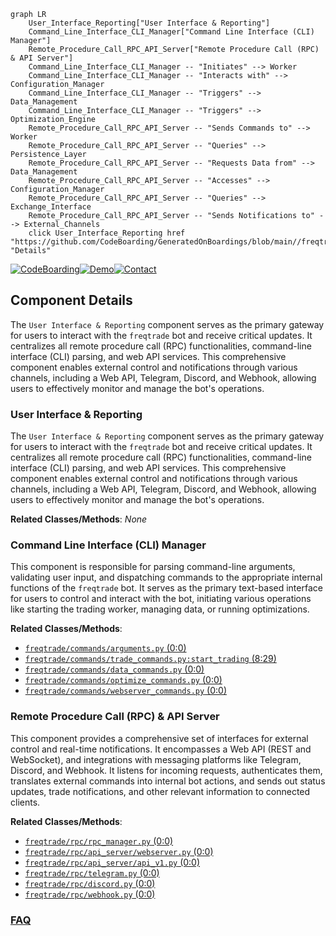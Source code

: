 ```mermaid
graph LR
    User_Interface_Reporting["User Interface & Reporting"]
    Command_Line_Interface_CLI_Manager["Command Line Interface (CLI) Manager"]
    Remote_Procedure_Call_RPC_API_Server["Remote Procedure Call (RPC) & API Server"]
    Command_Line_Interface_CLI_Manager -- "Initiates" --> Worker
    Command_Line_Interface_CLI_Manager -- "Interacts with" --> Configuration_Manager
    Command_Line_Interface_CLI_Manager -- "Triggers" --> Data_Management
    Command_Line_Interface_CLI_Manager -- "Triggers" --> Optimization_Engine
    Remote_Procedure_Call_RPC_API_Server -- "Sends Commands to" --> Worker
    Remote_Procedure_Call_RPC_API_Server -- "Queries" --> Persistence_Layer
    Remote_Procedure_Call_RPC_API_Server -- "Requests Data from" --> Data_Management
    Remote_Procedure_Call_RPC_API_Server -- "Accesses" --> Configuration_Manager
    Remote_Procedure_Call_RPC_API_Server -- "Queries" --> Exchange_Interface
    Remote_Procedure_Call_RPC_API_Server -- "Sends Notifications to" --> External_Channels
    click User_Interface_Reporting href "https://github.com/CodeBoarding/GeneratedOnBoardings/blob/main//freqtrade/User_Interface_Reporting.md" "Details"
```
[![CodeBoarding](https://img.shields.io/badge/Generated%20by-CodeBoarding-9cf?style=flat-square)](https://github.com/CodeBoarding/GeneratedOnBoardings)[![Demo](https://img.shields.io/badge/Try%20our-Demo-blue?style=flat-square)](https://www.codeboarding.org/demo)[![Contact](https://img.shields.io/badge/Contact%20us%20-%20contact@codeboarding.org-lightgrey?style=flat-square)](mailto:contact@codeboarding.org)

## Component Details

The `User Interface & Reporting` component serves as the primary gateway for users to interact with the `freqtrade` bot and receive critical updates. It centralizes all remote procedure call (RPC) functionalities, command-line interface (CLI) parsing, and web API services. This comprehensive component enables external control and notifications through various channels, including a Web API, Telegram, Discord, and Webhook, allowing users to effectively monitor and manage the bot's operations.

### User Interface & Reporting
The `User Interface & Reporting` component serves as the primary gateway for users to interact with the `freqtrade` bot and receive critical updates. It centralizes all remote procedure call (RPC) functionalities, command-line interface (CLI) parsing, and web API services. This comprehensive component enables external control and notifications through various channels, including a Web API, Telegram, Discord, and Webhook, allowing users to effectively monitor and manage the bot's operations.


**Related Classes/Methods**: _None_

### Command Line Interface (CLI) Manager
This component is responsible for parsing command-line arguments, validating user input, and dispatching commands to the appropriate internal functions of the `freqtrade` bot. It serves as the primary text-based interface for users to control and interact with the bot, initiating various operations like starting the trading worker, managing data, or running optimizations.


**Related Classes/Methods**:

- <a href="https://github.com/freqtrade/freqtrade/blob/master/freqtrade/commands/arguments.py#L0-L0" target="_blank" rel="noopener noreferrer">`freqtrade/commands/arguments.py` (0:0)</a>
- <a href="https://github.com/freqtrade/freqtrade/blob/master/freqtrade/commands/trade_commands.py#L8-L29" target="_blank" rel="noopener noreferrer">`freqtrade/commands/trade_commands.py:start_trading` (8:29)</a>
- <a href="https://github.com/freqtrade/freqtrade/blob/master/freqtrade/commands/data_commands.py#L0-L0" target="_blank" rel="noopener noreferrer">`freqtrade/commands/data_commands.py` (0:0)</a>
- <a href="https://github.com/freqtrade/freqtrade/blob/master/freqtrade/commands/optimize_commands.py#L0-L0" target="_blank" rel="noopener noreferrer">`freqtrade/commands/optimize_commands.py` (0:0)</a>
- <a href="https://github.com/freqtrade/freqtrade/blob/master/freqtrade/commands/webserver_commands.py#L0-L0" target="_blank" rel="noopener noreferrer">`freqtrade/commands/webserver_commands.py` (0:0)</a>


### Remote Procedure Call (RPC) & API Server
This component provides a comprehensive set of interfaces for external control and real-time notifications. It encompasses a Web API (REST and WebSocket), and integrations with messaging platforms like Telegram, Discord, and Webhook. It listens for incoming requests, authenticates them, translates external commands into internal bot actions, and sends out status updates, trade notifications, and other relevant information to connected clients.


**Related Classes/Methods**:

- <a href="https://github.com/freqtrade/freqtrade/blob/master/freqtrade/rpc/rpc_manager.py#L0-L0" target="_blank" rel="noopener noreferrer">`freqtrade/rpc/rpc_manager.py` (0:0)</a>
- <a href="https://github.com/freqtrade/freqtrade/blob/master/freqtrade/rpc/api_server/webserver.py#L0-L0" target="_blank" rel="noopener noreferrer">`freqtrade/rpc/api_server/webserver.py` (0:0)</a>
- <a href="https://github.com/freqtrade/freqtrade/blob/master/freqtrade/rpc/api_server/api_v1.py#L0-L0" target="_blank" rel="noopener noreferrer">`freqtrade/rpc/api_server/api_v1.py` (0:0)</a>
- <a href="https://github.com/freqtrade/freqtrade/blob/master/freqtrade/rpc/telegram.py#L0-L0" target="_blank" rel="noopener noreferrer">`freqtrade/rpc/telegram.py` (0:0)</a>
- <a href="https://github.com/freqtrade/freqtrade/blob/master/freqtrade/rpc/discord.py#L0-L0" target="_blank" rel="noopener noreferrer">`freqtrade/rpc/discord.py` (0:0)</a>
- <a href="https://github.com/freqtrade/freqtrade/blob/master/freqtrade/rpc/webhook.py#L0-L0" target="_blank" rel="noopener noreferrer">`freqtrade/rpc/webhook.py` (0:0)</a>




### [FAQ](https://github.com/CodeBoarding/GeneratedOnBoardings/tree/main?tab=readme-ov-file#faq)